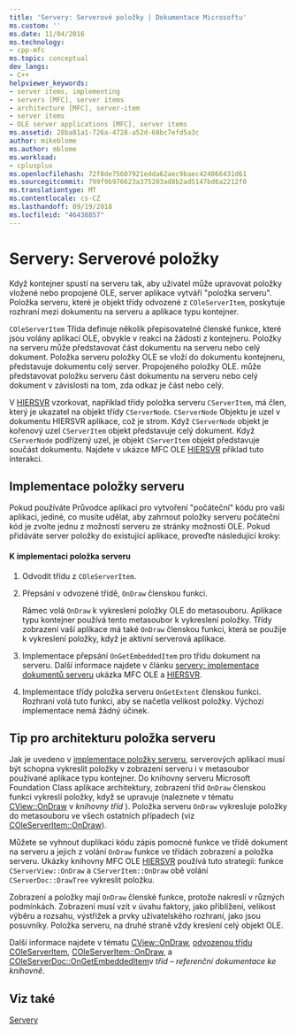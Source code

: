 ```yaml
---
title: 'Servery: Serverové položky | Dokumentace Microsoftu'
ms.custom: ''
ms.date: 11/04/2016
ms.technology:
- cpp-mfc
ms.topic: conceptual
dev_langs:
- C++
helpviewer_keywords:
- server items, implementing
- servers [MFC], server items
- architecture [MFC], server-item
- server items
- OLE server applications [MFC], server items
ms.assetid: 28ba81a1-726a-4728-a52d-68bc7efd5a3c
author: mikeblome
ms.author: mblome
ms.workload:
- cplusplus
ms.openlocfilehash: 72f8de75607921edda62aec9baec424066431d61
ms.sourcegitcommit: 799f9b976623a375203ad8b2ad5147bd6a2212f0
ms.translationtype: MT
ms.contentlocale: cs-CZ
ms.lasthandoff: 09/19/2018
ms.locfileid: "46438857"
---
```

# <a name="servers-server-items"></a>Servery: Serverové položky

Když kontejner spustí na serveru tak, aby uživatel může upravovat položky vložené nebo propojené OLE, server aplikace vytváří "položka serveru". Položka serveru, které je objekt třídy odvozené z `COleServerItem`, poskytuje rozhraní mezi dokumentu na serveru a aplikace typu kontejner.

`COleServerItem` Třída definuje několik přepisovatelné členské funkce, které jsou volány aplikací OLE, obvykle v reakci na žádosti z kontejneru. Položky na serveru může představovat část dokumentu na serveru nebo celý dokument. Položka serveru položky OLE se vloží do dokumentu kontejneru, představuje dokumentu celý server. Propojeného položky OLE. může představovat položku serveru část dokumentu na serveru nebo celý dokument v závislosti na tom, zda odkaz je část nebo celý.

V [HIERSVR](../visual-cpp-samples.md) vzorkovat, například třídy položka serveru `CServerItem`, má člen, který je ukazatel na objekt třídy `CServerNode`. `CServerNode` Objektu je uzel v dokumentu HIERSVR aplikace, což je strom. Když `CServerNode` objekt je kořenový uzel `CServerItem` objekt představuje celý dokument. Když `CServerNode` podřízený uzel, je objekt `CServerItem` objekt představuje součást dokumentu. Najdete v ukázce MFC OLE [HIERSVR](../visual-cpp-samples.md) příklad tuto interakci.

##  <a name="_core_implementing_server_items"></a> Implementace položky serveru

Pokud používáte Průvodce aplikací pro vytvoření "počáteční" kódu pro vaši aplikaci, jediné, co musíte udělat, aby zahrnout položky serveru počáteční kód je zvolte jednu z možností serveru ze stránky možností OLE. Pokud přidáváte server položky do existující aplikace, proveďte následující kroky:

#### <a name="to-implement-a-server-item"></a>K implementaci položka serveru

1. Odvodit třídu z `COleServerItem`.

1. Přepsání v odvozené třídě, `OnDraw` členskou funkci.

     Rámec volá `OnDraw` k vykreslení položky OLE do metasouboru. Aplikace typu kontejner používá tento metasoubor k vykreslení položky. Třídy zobrazení vaší aplikace má také `OnDraw` členskou funkci, která se použije k vykreslení položky, když je aktivní serverová aplikace.

1. Implementace přepsání `OnGetEmbeddedItem` pro třídu dokument na serveru. Další informace najdete v článku [servery: implementace dokumentů serveru](../mfc/servers-implementing-server-documents.md) ukázka MFC OLE a [HIERSVR](../visual-cpp-samples.md).

1. Implementace třídy položka serveru `OnGetExtent` členskou funkci. Rozhraní volá tuto funkci, aby se načetla velikost položky. Výchozí implementace nemá žádný účinek.

##  <a name="_core_a_tip_for_server.2d.item_architecture"></a> Tip pro architekturu položka serveru

Jak je uvedeno v [implementace položky serveru](#_core_implementing_server_items), serverových aplikací musí být schopna vykreslit položky v zobrazení serveru i v metasoubor používané aplikace typu kontejner. Do knihovny serveru Microsoft Foundation Class aplikace architektury, zobrazení tříd `OnDraw` členskou funkci vykreslí položky, když se upravuje (naleznete v tématu [CView::OnDraw](../mfc/reference/cview-class.md#ondraw) v *knihovny tříd* ). Položka serveru `OnDraw` vykresluje položky do metasouboru ve všech ostatních případech (viz [COleServerItem::OnDraw](../mfc/reference/coleserveritem-class.md#ondraw)).

Můžete se vyhnout duplikaci kódu zápis pomocné funkce ve třídě dokument na serveru a jejich z volání `OnDraw` funkce ve třídách zobrazení a položka serveru. Ukázky knihovny MFC OLE [HIERSVR](../visual-cpp-samples.md) používá tuto strategii: funkce `CServerView::OnDraw` a `CServerItem::OnDraw` obě volání `CServerDoc::DrawTree` vykreslit položku.

Zobrazení a položky mají `OnDraw` členské funkce, protože nakreslí v různých podmínkách. Zobrazení musí vzít v úvahu faktory, jako přiblížení, velikost výběru a rozsahu, výstřižek a prvky uživatelského rozhraní, jako jsou posuvníky. Položka serveru, na druhé straně vždy kreslení celý objekt OLE.

Další informace najdete v tématu [CView::OnDraw](../mfc/reference/cview-class.md#ondraw), [odvozenou třídu COleServerItem](../mfc/reference/coleserveritem-class.md), [COleServerItem::OnDraw](../mfc/reference/coleserveritem-class.md#ondraw), a [COleServerDoc::OnGetEmbeddedItem](../mfc/reference/coleserverdoc-class.md#ongetembeddeditem)v *tříd – referenční dokumentace ke knihovně*.

## <a name="see-also"></a>Viz také

[Servery](../mfc/servers.md)

